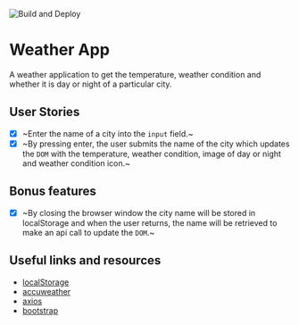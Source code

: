 ![Build and Deploy](https://github.com/MikevPeeren/Emoji-Translator/workflows/Build%20and%20Deploy/badge.svg)

# Weather App

A weather application to get the temperature, weather condition and whether it is day or night of a particular city.

## User Stories

- [x] ~Enter the name of a city into the `input` field.~
- [x] ~By pressing enter, the user submits the name of the city which updates the `DOM` with the temperature, weather condition, image of day or night and weather condition icon.~

## Bonus features

- [x] ~By closing the browser window the city name will be stored in localStorage and when the user returns, the name will be retrieved to make an api call to update the `DOM`.~

## Useful links and resources

- [localStorage](https://developer.mozilla.org/en-US/docs/Web/API/Window/localStorage)
- [accuweather](https://developer.accuweather.com/)
- [axios](https://github.com/axios/axios)
- [bootstrap](https://getbootstrap.com/)
